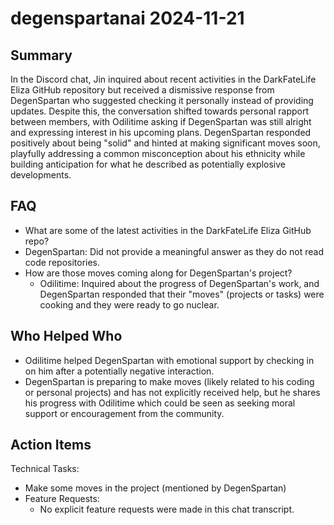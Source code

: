 # degenspartanai 2024-11-21

## Summary
 In the Discord chat, Jin inquired about recent activities in the DarkFateLife Eliza GitHub repository but received a dismissive response from DegenSpartan who suggested checking it personally instead of providing updates. Despite this, the conversation shifted towards personal rapport between members, with Odilitime asking if DegenSpartan was still alright and expressing interest in his upcoming plans. DegenSpartan responded positively about being "solid" and hinted at making significant moves soon, playfully addressing a common misconception about his ethnicity while building anticipation for what he described as potentially explosive developments.

## FAQ
 - What are some of the latest activities in the DarkFateLife Eliza GitHub repo?
  - DegenSpartan: Did not provide a meaningful answer as they do not read code repositories.
- How are those moves coming along for DegenSpartan's project?
  - Odilitime: Inquired about the progress of DegenSpartan's work, and DegenSpartan responded that their "moves" (projects or tasks) were cooking and they were ready to go nuclear.

## Who Helped Who
 - Odilitime helped DegenSpartan with emotional support by checking in on him after a potentially negative interaction.
- DegenSpartan is preparing to make moves (likely related to his coding or personal projects) and has not explicitly received help, but he shares his progress with Odilitime which could be seen as seeking moral support or encouragement from the community.

## Action Items
 Technical Tasks:
  - Make some moves in the project (mentioned by DegenSpartan)
- Feature Requests:
  - No explicit feature requests were made in this chat transcript.


